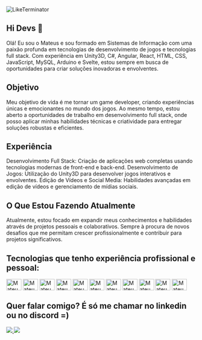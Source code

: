 <img align="center" alt="LikeTerminator" src="https://www.digitaltrends.com/wp-content/uploads/2023/01/Goodbye-_-Terminator-2-Remastered-4-11-screenshot.jpg?fit=720%2C298&p=1">

## Hi Devs 👋

Olá! Eu sou o Mateus e sou formado em Sistemas de Informação com uma paixão profunda em tecnologias de desenvolvimento de jogos e tecnologias full stack. Com experiência em Unity3D, C#, Angular, React, HTML, CSS, JavaScript, MySQL, Arduino e Svelte, estou sempre em busca de oportunidades para criar soluções inovadoras e envolventes.

## Objetivo
Meu objetivo de vida é me tornar um game developer, criando experiências únicas e emocionantes no mundo dos jogos. Ao mesmo tempo, estou aberto a oportunidades de trabalho em desenvolvimento full stack, onde posso aplicar minhas habilidades técnicas e criatividade para entregar soluções robustas e eficientes.

## Experiência
Desenvolvimento Full Stack: Criação de aplicações web completas usando tecnologias modernas de front-end e back-end.
Desenvolvimento de Jogos: Utilização do Unity3D para desenvolver jogos interativos e envolventes.
Edição de Vídeos e Social Media: Habilidades avançadas em edição de vídeos e gerenciamento de mídias sociais.

## O Que Estou Fazendo Atualmente
Atualmente, estou focado em expandir meus conhecimentos e habilidades através de projetos pessoais e colaborativos. Sempre à procura de novos desafios que me permitam crescer profissionalmente e contribuir para projetos significativos.

## Tecnologias que tenho experiência profissional e pessoal:

<div>

  <img align="center" alt="Mateus-Arduino" height="30" width="40" src="https://cdn.jsdelivr.net/gh/devicons/devicon@latest/icons/arduino/arduino-original.svg"/>
  <img align="center" alt="Mateus-Js" height="30" width="40" src="https://cdn.jsdelivr.net/gh/devicons/devicon@latest/icons/javascript/javascript-original.svg">
  <img align="center" alt="Mateus-Ts" height="30" width="40" src="https://cdn.jsdelivr.net/gh/devicons/devicon@latest/icons/typescript/typescript-original.svg">
  <img align="center" alt="Mateus-React" height="30" width="40" src="https://cdn.jsdelivr.net/gh/devicons/devicon@latest/icons/react/react-original.svg">
  <img align="center" alt="Mateus-Nodejs" height="30" width="40" src="https://cdn.jsdelivr.net/gh/devicons/devicon@latest/icons/nodejs/nodejs-original.svg">        
  <img align="center" alt="Mateus-Angular" height="30" width="40" src="https://cdn.jsdelivr.net/gh/devicons/devicon@latest/icons/angular/angular-original.svg">
  <img align="center" alt="Mateus-Vite" height="30" width="40" src="https://cdn.jsdelivr.net/gh/devicons/devicon@latest/icons/vitejs/vitejs-original.svg">
  <img align="center" alt="Mateus-HTML" height="30" width="40" src="https://cdn.jsdelivr.net/gh/devicons/devicon@latest/icons/html5/html5-original.svg">
  <img align="center" alt="Mateus-CSS" height="30" width="40" src="https://cdn.jsdelivr.net/gh/devicons/devicon@latest/icons/css3/css3-original.svg">
  <img align="center" alt="Mateus-Csharp" height="30" width="40" src="https://cdn.jsdelivr.net/gh/devicons/devicon@latest/icons/csharp/csharp-original.svg">
  <img align="center" alt="Mateus-Unity" height="30" width="40" src="https://cdn.jsdelivr.net/gh/devicons/devicon@latest/icons/unity/unity-original.svg">          
</div>

## Quer falar comigo? É só me chamar no linkedin ou no discord =) 

<a href="https://www.linkedin.com/in/mateus-alcantara-dev" target="_blank"><img src="https://img.shields.io/badge/LinkedIn-0077B5?style=for-the-badge&logo=linkedin&logoColor=white">
<a href="https://discord.gg/RxZZFRYHpS" target="_blank"><img src="https://img.shields.io/badge/Discord-7289DA?style=for-the-badge&logo=discord&logoColor=white">

